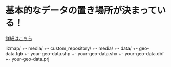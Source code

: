 # 基本的なデータの置き場所が決まっている！
[詳細はこちら](https://docs.lizmap.com/current/ja/publish/quick_start/index.html#preparing-your-file-organization)

lizmap/
+- media/
+- custom_repository/
   +- media/
   +- data/
      +- geo-data.fgb
      +- your-geo-data.shp
      +- your-geo-data.shx
      +- your-geo-data.dbf
      +- your-geo-data.prj
